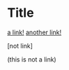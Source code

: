 # Title

[a link!](https://something.com)
[another link!](some-page.html)

[not link]


(this is not a link)


